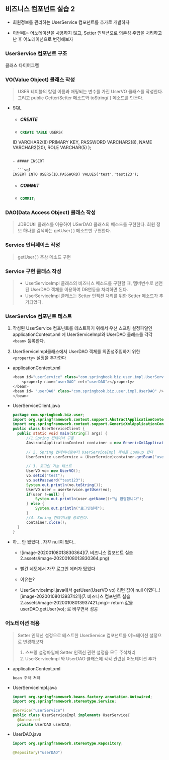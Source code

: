 ## 비즈니스 컴포넌트 실습 2

- 회원정보를 관리하는 UserService 컴포넌트를 추가로 개발하자

- 이번에는 어노테이션을 사용하지 않고, Setter 인젝션으로 의존성 주입을 처리하고 난 후 어노테이션으로 변경해보자

### UserService 컴포넌트 구조

클래스 다이어그램



### VO(Value Object) 클래스 작성

> USER 테이블의 칼럼 이름과 매핑되는 변수를 가진 UserVO 클래스를 작성한다. 그리고 public Getter/Setter 메소드와 toString( ) 메소드를 만든다.

- SQL

  - ##### CREATE

  -  ```sql
     CREATE TABLE USERS(
    ID VARCHAR2(8) PRIMARY KEY,
    PASSWORD VARCHAR2(8),
    NAME VARCHAR2(20),
    ROLE VARCHAR(5)
    );
    ```

  - ##### INSERT

  - ```sql
    INSERT INTO USERS(ID,PASSWORD) VALUES('test','test123');
    ```

  - ##### COMMIT

  - ```sql
    COMMIT;
    ```

  


### DAO(Data Access Object) 클래스 작성

> JDBCUtil 클래스를 이용하여 USerDAO 클래스의 메소드를 구현한다. 회원 정보 하나를 검색하는 getUser( ) 메소드만 구현한다.

### Service 인터페이스 작성

> getUser( ) 추상 메소드 구현

### Service 구현 클래스 작성

> - UserServiceImpl 클래스의 비즈니스 메소드를 구현할 때, 멤버변수로 선언된 UserDAO 객체를 이용하여 DB연동을 처리하면 된다. 
> - UserServiceImpl 클래스는 Setter 인젝션 처리를 위한 Setter 메소드가 추가되었다.

### UserService 컴포넌트 테스트

1. 작성된 UserService 컴포넌트를 테스트하기 위해서 우선 스프링 설정파일인 applicationContext.xml 에 UserServiceImpl와 UserDAO 클래스를 각각 `<bean>` 등록한다.

2.  UserServiceImpl클래스에서 UserDAO 객체를 의존성주입하기 위한 `<property>` 설정을 추가한다

- applicationContext.xml

  ```java
  <bean id="userService" class="com.springbook.biz.user.impl.UserServiceImpl">
      <property name="userDAO" ref="userDAO"></property>
  </bean>
  <bean id= "userDAO" class="com.springbook.biz.user.impl.UserDAO" />
  </bean>
  ```

- UserServiceClient.java

  ```java
  package com.springbook.biz.user;
  import org.springframework.context.support.AbstractApplicationContext;
  import org.springframework.context.support.GenericXmlApplicationContext;
  public class UserServiceClient {
  	public static void main(String[] args) {		
  		//1.Spring 컨테이너 구동
  		AbstractApplicationContext container = new GenericXmlApplicationContext("applicationContext.xml");
          
  		// 2. Spring 컨테이너로부터 UserServiceImpl 객체를 Lookup 한다
  		UserService userService = (UserService)container.getBean("userService");
          
  		// 3. 로그인 기능 테스트
  		UserVO vo= new UserVO();
  		vo.setId("test");
  		vo.setPassword("test123");		
  		System.out.println(vo.toString());		
  		UserVO user = userService.getUser(vo);
  		if(user !=null) {
  			System.out.println(user.getName()+"님 환영합니다");
  		} else {
  			System.out.println("로그인실패");
  		}
  		//4. Spring 컨테이너를 종료한다.
  		container.close();
  	}
  }
  ```

  

- 하... 안 됐었다.. 자꾸 null이 떴다.. 

  - ![image-20200108013830364](7. 비즈니스 컴포넌트 실습 2.assets/image-20200108013830364.png)

  - 빨간 네모에서 자꾸 로그인 에러가 떴었다
  - 이유는?
  - UserServiceImpl.java에서  getUser(UserVO vo) 리턴 값이 null 이였다..![image-20200108013937421](7. 비즈니스 컴포넌트 실습 2.assets/image-20200108013937421.png)-  return 값을 userDAO.getUser(vo); 로 바꾸면서 성공

### 어노테이션 적용

> Setter 인젝션 설정으로 테스트한 UserService 컴포넌트를 어노테이션 설정으로 변경해보자
>
> 1. 스프링 설정파일에 Setter 인젝션 관련 설정을 모두 주석처리
> 2. UserServiceImpl 와 UserDAO 클래스에 각각 관련된 어노테이션 추가



- applicationContext.xml

  ```java
  bean 주석 처리
  ```

- UserServiceImpl.java

  ```java
  import org.springframework.beans.factory.annotation.Autowired;
  import org.springframework.stereotype.Service;
  
  @Service("userService")
  public class UserServiceImpl implements UserService{
  	@Autowired
  	private UserDAO userDAO;
  ```

- UserDAO.java

  ```java
  import org.springframework.stereotype.Repository;
  
  @Repository("userDAO")
  ```

  

